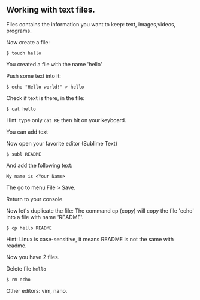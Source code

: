 ## Working with text files.

Files contains the information you want to keep: text, images,videos, programs.


Now create a file:

```
$ touch hello
```

You created a file with the name 'hello'

Push some text into it:

```
$ echo "Hello world!" > hello
```


Check if text is there, in the file:

```
$ cat hello
```

Hint: type only `cat RE` then hit <TAB> on your keyboard. 

You can add text

Now open your favorite editor (Sublime Text)
```
$ subl README
```

And add the following text:

```
My name is <Your Name>
```

The go to menu File > Save.

Return to your console.

Now let's duplicate the file:
The command cp (copy) will copy the file 'echo' into a file with name 'README'.

```
$ cp hello README 
```

Hint: Linux is case-sensitive, it means README is not the same with readme.

Now you have 2 files.

Delete file `hello`

```
$ rm echo
```


Other editors: vim, nano.


